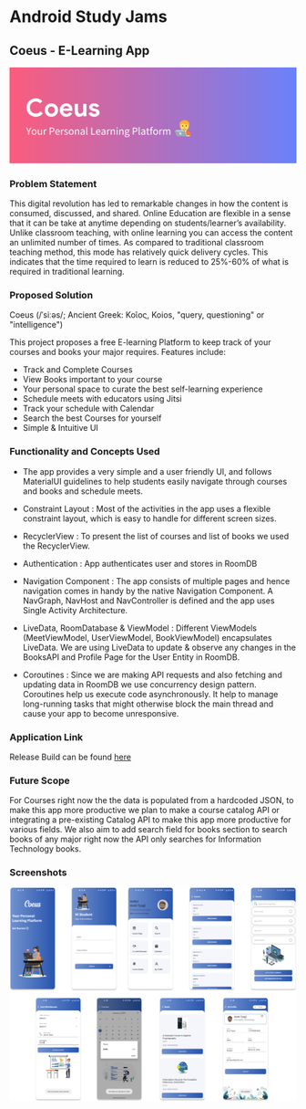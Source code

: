# Android Study Jams

## Coeus - E-Learning App
![Coeus](screenshots/logo.png)

### Problem Statement
This digital revolution has led to remarkable changes in how the content is consumed, discussed, and shared. Online Education are flexible in a sense that it can be take at anytime depending on students/learner’s availability. Unlike classroom teaching, with online learning you can access the content an unlimited number of times. As compared to traditional classroom teaching method, this mode has relatively quick delivery cycles. This indicates that the time required to learn is reduced to 25%-60% of what is required in traditional learning.

### Proposed Solution
Coeus (/ˈsiːəs/; Ancient Greek: Κοῖος, Koios, "query, questioning" or "intelligence") <br>

This project proposes a free E-learning Platform to keep track of your courses and books your major requires. Features include:

- Track and Complete Courses 
- View Books important to your course
- Your personal space to curate the best self-learning experience
- Schedule meets with educators using Jitsi
- Track your schedule with Calendar
- Search the best Courses for yourself
- Simple & Intuitive UI

### Functionality and Concepts Used
- The app provides a very simple and a user friendly UI, and follows MaterialUI guidelines to help students easily navigate through courses and books and schedule meets.

- Constraint Layout : Most of the activities in the app uses a flexible constraint layout, which is easy to handle for different 
screen sizes.

- RecyclerView : To present the list of courses and list of books we used the RecyclerView.

- Authentication : App authenticates user and stores in RoomDB

- Navigation Component : The app consists of multiple pages and hence navigation comes in handy by the native Navigation Component. A NavGraph, NavHost and NavController is defined and the app uses Single Activity Architecture.  

- LiveData, RoomDatabase & ViewModel : Different ViewModels (MeetViewModel, UserViewModel, BookViewModel) encapsulates LiveData. We are using LiveData to update & observe any changes in the BooksAPI and Profile Page for the User Entity in RoomDB. 

- Coroutines : Since we are making API requests and also fetching and updating data in RoomDB we use concurrency design pattern. Coroutines help us execute code asynchronously. It help to manage long-running tasks that might otherwise block the main thread and cause your app to become unresponsive.

### Application Link
Release Build can be found [here](https://drive.google.com/file/d/19rdA5KH18fuh4QLtmp0-gdJPLPdQqrEQ/view?usp=sharing)

### Future Scope
For Courses right now the the data is populated from a hardcoded JSON, to make this app more productive we plan to make a course catalog API or integrating a pre-existing Catalog API to make this app more productive for various fields. We also aim to add search field for books section to search books of any major right now the API only searches for Information Technology books.

### Screenshots
![](screenshots/ss.svg)